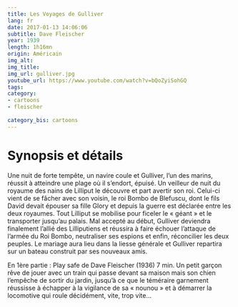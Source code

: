 ```yaml
---
title: Les Voyages de Gulliver
lang: fr
date: 2017-01-13 14:06:06
subtitle: Dave Fleischer
year: 1939
length: 1h16mn
origin: Américain
img_alt:
img_title: 
img_url: gulliver.jpg
youtube_url: https://www.youtube.com/watch?v=bQoZyiSohGQ
tags:
category: 
- cartoons
- fleischer
  
category_bis: cartoons
---
```

 

# Synopsis et détails

Une nuit de forte tempête, un navire coule et Gulliver, l’un des marins, réussit à atteindre une plage où il s’endort, épuisé. Un veilleur de nuit du royaume des nains de Lilliput le découvre et part avertir son roi. Celui-ci vient de se fâcher avec son voisin, le roi Bombo de Blefuscu, dont le fils David devait épouser sa fille Glory et depuis la guerre est déclarée entre les deux royaumes. Tout Lilliput se mobilise pour ficeler le « géant » et le transporter jusqu’au palais. Mal accepté au début, Gulliver deviendra finalement l’allié des Lilliputiens et réussira à faire échouer l’attaque de l’armée du Roi Bombo, neutraliser ses espions et enfin, réconcilier les deux peuples. Le mariage aura lieu dans la liesse générale et Gulliver repartira sur un bateau construit par ses nouveaux amis.

En 1ère partie : Play safe de Dave Fleischer (1936) 7 min.
Un petit garçon rêve de jouer avec un train qui passe devant sa maison mais son chien l’empêche de sortir du jardin, jusqu’à ce que le téméraire garnement réussisse à échapper à la vigilance de sa « nounou » et à démarrer la locomotive qui roule décidément, vite, trop vite… 